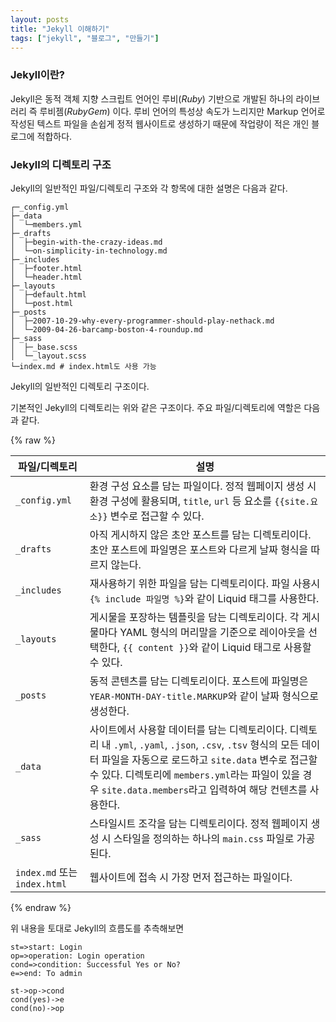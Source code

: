 ```yaml
---
layout: posts
title: "Jekyll 이해하기"
tags: ["jekyll", "블로그", "만들기"]
---
```



### Jekyll이란?

Jekyll은 동적 객체 지향 스크립트 언어인 루비(*Ruby*) 기반으로 개발된 하나의 라이브러리 즉 루비젬(*RubyGem*) 이다. 루비 언어의 특성상 속도가 느리지만 Markup 언어로 작성된 텍스트 파일을 손쉽게 정적 웹사이트로 생성하기 때문에 작업량이 적은 개인 블로그에 적합하다.



### Jekyll의 디렉토리 구조

Jekyll의 일반적인 파일/디렉토리 구조와 각 항목에 대한 설명은 다음과 같다.

```
┌─_config.yml
├─_data
│  └─members.yml
├─_drafts
│  ├─begin-with-the-crazy-ideas.md
│  └─on-simplicity-in-technology.md
├─_includes
│  ├─footer.html
│  └─header.html
├─_layouts
│  ├─default.html
│  └─post.html
├─_posts
│  ├─2007-10-29-why-every-programmer-should-play-nethack.md
│  └─2009-04-26-barcamp-boston-4-roundup.md
├─_sass
│  ├─_base.scss
│  └─_layout.scss
└─index.md # index.html도 사용 가능
```

Jekyll의 일반적인 디렉토리 구조이다. 

기본적인 Jekyll의 디렉토리는 위와 같은 구조이다. 주요 파일/디렉토리에 역할은 다음과 같다.

{% raw %}

파일/디렉토리|설명
---|---
`_config.yml`|환경 구성 요소를 담는 파일이다. 정적 웹페이지 생성 시 환경 구성에 활용되며, `title`, `url` 등 요소를 `{{site.요소}}` 변수로 접근할 수 있다. 
`_drafts`|아직 게시하지 않은 초안 포스트를 담는 디렉토리이다. 초안 포스트에 파일명은 포스트와 다르게 날짜 형식을 따르지 않는다.
`_includes`|재사용하기 위한 파일을 담는 디렉토리이다. 파일 사용시 `{% include 파일명 %}`와 같이 Liquid 태그를 사용한다.
`_layouts`|게시물을 포장하는 템플릿을 담는 디렉토리이다. 각 게시물마다 YAML 형식의 머리말을 기준으로 레이아웃을 선택한다, `{{ content }}`와 같이 Liquid 태그로 사용할 수 있다.
`_posts`|동적 콘텐츠를 담는 디렉토리이다. 포스트에 파일명은 `YEAR-MONTH-DAY-title.MARKUP`와 같이 날짜 형식으로 생성한다.
`_data`|사이트에서 사용할 데이터를 담는 디렉토리이다. 디렉토리 내 `.yml`, `.yaml`, `.json`, `.csv`, `.tsv` 형식의 모든 데이터 파일을 자동으로 로드하고 `site.data` 변수로 접근할 수 있다. 디렉토리에 `members.yml`라는 파일이 있을 경우 `site.data.members`라고 입력하여 해당 컨텐츠를 사용한다.
`_sass`|스타일시트 조각을 담는 디렉토리이다. 정적 웹페이지 생성 시 스타일을 정의하는 하나의 `main.css` 파일로 가공된다.
`index.md` 또는 `index.html`|웹사이트에 접속 시 가장 먼저 접근하는 파일이다.

 {% endraw %}
 
 위 내용을 토대로 Jekyll의 흐름도를 추측해보면
 
```flow
st=>start: Login
op=>operation: Login operation
cond=>condition: Successful Yes or No?
e=>end: To admin

st->op->cond
cond(yes)->e
cond(no)->op
```

